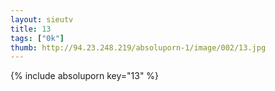 ```yaml
--- 
layout: sieutv
title: 13
tags: ["0k"]
thumb: http://94.23.248.219/absoluporn-1/image/002/13.jpg
---
```

{% include absoluporn key="13" %} 
